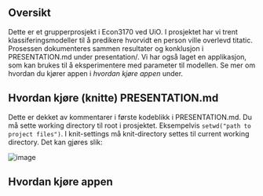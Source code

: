 ## Oversikt
Dette er et grupperprosjekt i Econ3170 ved UiO. I prosjektet har vi trent klassiferingsmodeller til å predikere hvorvidt en person ville overlevd titatic. Prosessen dokumenteres sammen resultater og konklusjon i PRESENTATION.md under presentation/. Vi har også laget en applikasjon, som kan brukes til å eksperimentere med parameter til modellen. Se mer om hvordan du kjører appen i *hvordan kjøre appen* under.  

## Hvordan kjøre (knitte) PRESENTATION.md
Dette er dekket av kommentarer i første kodeblikk i PRESENTATION.md. 
Du må sette working directory til root i prosjektet. Eksempelvis `setwd("path to project files")`.
I knit-settings må knit-directory settes til current working directory. Det kan gjøres slik: 

![image](https://github.com/user-attachments/assets/324bcc8a-506e-4996-97e2-6cdc105d5870)

## Hvordan kjøre appen

